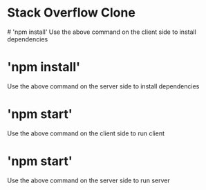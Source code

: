 <h1>Stack Overflow Clone</h1>
# 'npm install'
Use the above command on the client side to install dependencies

# 'npm install'
Use the above command on the server side to install dependencies

# 'npm start'
Use the above command on the client side to run client

# 'npm start'
Use the above command on the server side to run server
